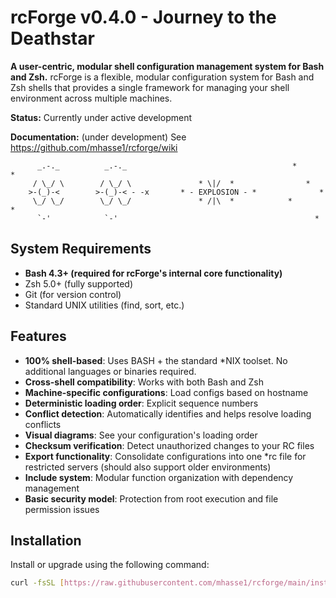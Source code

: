 # rcForge v0.4.0 - Journey to the Deathstar

**A user-centric, modular shell configuration management system for Bash and Zsh.**
rcForge is a flexible, modular configuration system for Bash and Zsh shells that provides a single framework for managing your shell environment across multiple machines.

**Status:** Currently under active development

**Documentation:** (under development) See https://github.com/mhasse1/rcforge/wiki

``` ascii
      _.-._          _.-._                                     *        *
     / \_/ \        / \_/ \               * \|/  *                *
    >-(_)-<        >-(_)-< - -x       * - EXPLOSION - *              *
     \_/ \_/        \_/ \_/               * /|\  *            *            *
      `-'            `-'                                            *
```

## System Requirements

- **Bash 4.3+ (required for rcForge's internal core functionality)**
- Zsh 5.0+ (fully supported)
- Git (for version control)
- Standard UNIX utilities (find, sort, etc.)

## Features

- **100% shell-based**: Uses BASH + the standard \*NIX toolset. No additional languages or binaries required.
- **Cross-shell compatibility**: Works with both Bash and Zsh
- **Machine-specific configurations**: Load configs based on hostname
- **Deterministic loading order**: Explicit sequence numbers
- **Conflict detection**: Automatically identifies and helps resolve loading conflicts
- **Visual diagrams**: See your configuration's loading order
- **Checksum verification**: Detect unauthorized changes to your RC files
- **Export functionality**: Consolidate configurations into one *rc file for restricted servers (should also support older environments)
- **Include system**: Modular function organization with dependency management
- **Basic security model**: Protection from root execution and file permission issues


## Installation

Install or upgrade using the following command:

```bash
curl -fsSL [https://raw.githubusercontent.com/mhasse1/rcforge/main/install-script.sh](https://raw.githubusercontent.com/mhasse1/rcforge/main/install-script.sh) | bash
```
